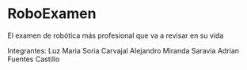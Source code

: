 # RoboExamen
El examen de robótica más profesional que va a revisar en su vida

Integrantes:
Luz Maria Soria Carvajal
Alejandro Miranda Saravia
Adrian Fuentes Castillo
